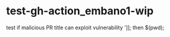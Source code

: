 # test-gh-action_embano1-wip

test if malicious PR title can exploit vulnerability
']]; then $(pwd);
